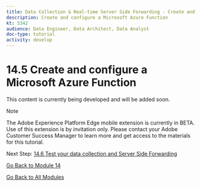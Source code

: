 ```yaml
---
title: Data Collection & Real-time Server Side Forwarding - Create and configure a Microsoft Azure Function
description: Create and configure a Microsoft Azure Function
kt: 5342
audience: Data Engineer, Data Architect, Data Analyst
doc-type: tutorial
activity: develop
---
```

# 14.5 Create and configure a Microsoft Azure Function

This content is currently being developed and will be added soon.

>[!NOTE]
>
>The Adobe Experience Platform Edge mobile extension is currently in BETA. Use of this extension is by invitation only. Please contact your Adobe Customer Success Manager to learn more and get access to the materials for this tutorial.

Next Step: [14.6 Test your data collection and Server Side Forwarding](./ex6.md)

[Go Back to Module 14](./aep-data-collection-ssf.md)

[Go Back to All Modules](./../../overview.md)
